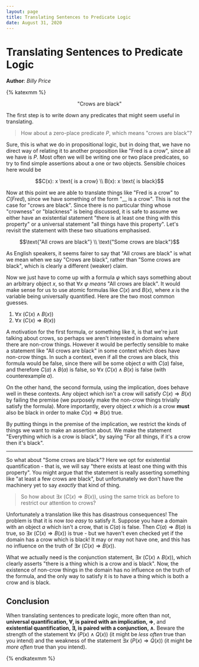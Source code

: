 ```yaml
---
layout: page
title: Translating Sentences to Predicate Logic
date: August 31, 2020
---
```


# Translating Sentences to Predicate Logic
**Author**: *Billy Price*

{% katexmm %}

$$\text{"Crows are black"}$$

The first step is to write down any predicates that might seem useful in translating.

> How about a zero-place predicate $P$, which means "crows are black"?

Sure, this is what we do in propositional logic, but in doing that, we have no direct way of relating it to another proposition like "Fred is a crow", since all we have is $P$. Most often we will be writing one or two place predicates, so try to find simple assertions about a one or two objects. Sensible choices here would be

  $$C(x): x \text{ is a crow} \\ B(x): x \text{ is black}$$

Now at this point we are able to translate things like "Fred is a crow" to $C(Fred)$, since we have something of the form "\_\_ $\text{ is a crow}$". This is not the case for "crows are black". Since there is no particular thing whose "crowness" or "blackness" is being discussed, it is safe to assume we either have an existential statement "there is at least one thing with this property" or a universal statement "all things have this property". Let's revisit the statement with these two situations emphasised.

  $$\text{"All crows are black"} \\ \text{"Some crows are black"}$$

As English speakers, it seems fairer to say that "All crows are black" is what we mean when we say "Crows are black", rather than "Some crows are black", which is clearly a different (weaker) claim.

Now we just have to come up with a formula $\varphi$ which says something about an arbitrary object $x$, so that $\forall x~ \varphi$ *means* "All crows are black". It would make sense for us to use atomic formulas like $C(x)$ and $B(x)$, where $x$ is the variable being universally quantified. Here are the two most common guesses.

1. $\forall x~ (C(x) \wedge B(x))$
2. $\forall x~ (C(x) \Rightarrow B(x))$

A motivation for the first formula, or something like it, is that we're just talking about crows, so perhaps we aren't interested in domains where there are non-crow things. However it would be perfectly sensible to make a statement like "All crows are black" in some context which does have non-crow things. In such a context, even if all the crows are black, this formula would be false, since there will be some object $a$ with $C(a)$ false, and therefore $C(a) \wedge B(a)$ is false, so $\forall x~ (C(x) \wedge B(x)$ is false (with counterexample $a$).

On the other hand, the second formula, using the implication, does behave well in these contexts. Any object which isn't a crow will satisfy $C(x) \Rightarrow B(x)$ by failing the premise (we purposely make the non-crow things trivially satisfy the formula). More importantly, every object $x$ which *is* a crow **must** also be black in order to make $C(x) \Rightarrow B(x)$ true.

By putting things in the premise of the implication, we restrict the kinds of things we want to make an assertion about. We make the statement "Everything which is a crow is black", by saying "For all things, if it's a crow then it's black".

----

So what about $\text{"Some crows are black"}$? Here we opt for existential quantification - that is, we will say "there exists at least one thing with this property". You might argue that the statement is really asserting something like "at least a few crows are black", but unfortunately we don't have the machinery yet to say *exactly* that kind of thing.

> So how about $\exists x~(C(x) \Rightarrow B(x))$, using the same trick as before to restrict our attention to crows?

Unfortunately a translation like this has disastrous consequences! The problem is that it is now *too easy* to satisfy it. Suppose you have a domain with an object $a$ which isn't a crow, that is $C(a)$ is false. Then $C(a) \Rightarrow B(a)$ is true, so $\exists x~(C(x) \Rightarrow B(x))$ is true - but we haven't even checked yet if the domain has a crow which is black! It may or may not have one, and this has no influence on the truth of $\exists x~(C(x) \Rightarrow B(x))$.

What we actually need is the conjunction statement, $\exists x~(C(x) \wedge B(x))$, which clearly asserts "there is a thing which is a crow and is black". Now, the existence of non-crow things in the domain has no influence on the truth of the formula, and the only way to satisfy it is to have a thing which is both a crow and is black.

## Conclusion

When translating sentences to predicate logic, more often than not, **universal quantification, $\forall$, is paired with an implication, $\Rightarrow$**, and **existential quantification, $\exists$, is paired with a conjunction, $\wedge$**. Beware the strength of the statement $\forall x~ (P(x) \wedge Q(x))$ (it might be *less often* true than you intend) and the weakness of the statement $\exists x~ (P(x) \Rightarrow Q(x))$ (it might be *more often* true than you intend).

{% endkatexmm %}